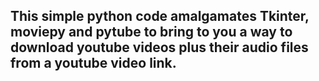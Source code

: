 ﻿## This simple python code amalgamates Tkinter, moviepy and pytube to bring to you a way to download youtube videos plus their audio files from a youtube video link.
